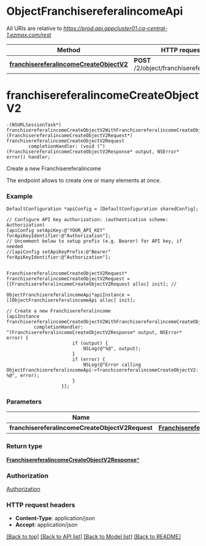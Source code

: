 # ObjectFranchisereferalincomeApi

All URIs are relative to *https://prod.api.appcluster01.ca-central-1.ezmax.com/rest*

Method | HTTP request | Description
------------- | ------------- | -------------
[**franchisereferalincomeCreateObjectV2**](ObjectFranchisereferalincomeApi.md#franchisereferalincomecreateobjectv2) | **POST** /2/object/franchisereferalincome | Create a new Franchisereferalincome


# **franchisereferalincomeCreateObjectV2**
```objc
-(NSURLSessionTask*) franchisereferalincomeCreateObjectV2WithFranchisereferalincomeCreateObjectV2Request: (FranchisereferalincomeCreateObjectV2Request*) franchisereferalincomeCreateObjectV2Request
        completionHandler: (void (^)(FranchisereferalincomeCreateObjectV2Response* output, NSError* error)) handler;
```

Create a new Franchisereferalincome

The endpoint allows to create one or many elements at once.

### Example
```objc
DefaultConfiguration *apiConfig = [DefaultConfiguration sharedConfig];

// Configure API key authorization: (authentication scheme: Authorization)
[apiConfig setApiKey:@"YOUR_API_KEY" forApiKeyIdentifier:@"Authorization"];
// Uncomment below to setup prefix (e.g. Bearer) for API key, if needed
//[apiConfig setApiKeyPrefix:@"Bearer" forApiKeyIdentifier:@"Authorization"];


FranchisereferalincomeCreateObjectV2Request* franchisereferalincomeCreateObjectV2Request = [[FranchisereferalincomeCreateObjectV2Request alloc] init]; // 

ObjectFranchisereferalincomeApi*apiInstance = [[ObjectFranchisereferalincomeApi alloc] init];

// Create a new Franchisereferalincome
[apiInstance franchisereferalincomeCreateObjectV2WithFranchisereferalincomeCreateObjectV2Request:franchisereferalincomeCreateObjectV2Request
          completionHandler: ^(FranchisereferalincomeCreateObjectV2Response* output, NSError* error) {
                        if (output) {
                            NSLog(@"%@", output);
                        }
                        if (error) {
                            NSLog(@"Error calling ObjectFranchisereferalincomeApi->franchisereferalincomeCreateObjectV2: %@", error);
                        }
                    }];
```

### Parameters

Name | Type | Description  | Notes
------------- | ------------- | ------------- | -------------
 **franchisereferalincomeCreateObjectV2Request** | [**FranchisereferalincomeCreateObjectV2Request***](FranchisereferalincomeCreateObjectV2Request.md)|  | 

### Return type

[**FranchisereferalincomeCreateObjectV2Response***](FranchisereferalincomeCreateObjectV2Response.md)

### Authorization

[Authorization](../README.md#Authorization)

### HTTP request headers

 - **Content-Type**: application/json
 - **Accept**: application/json

[[Back to top]](#) [[Back to API list]](../README.md#documentation-for-api-endpoints) [[Back to Model list]](../README.md#documentation-for-models) [[Back to README]](../README.md)

